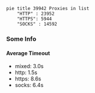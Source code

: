 
```mermaid
pie title 39942 Proxies in list
    "HTTP" : 23952
    "HTTPS": 5944
    "SOCKS" : 14592
```

### Some Info
#### Average Timeout

- mixed: 3.0s
- http: 1.5s
- https: 8.6s
- socks: 6.4s